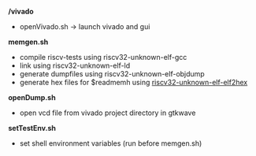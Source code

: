 __/vivado__
- openVivado.sh -> launch vivado and gui

__memgen.sh__
- compile riscv-tests using riscv32-unknown-elf-gcc
- link using riscv32-unknown-elf-ld
- generate dumpfiles using riscv32-unknown-elf-objdump
- generate hex files for $readmemh using [riscv32-unknown-elf-elf2hex](https://github.com/sifive/elf2hex)

__openDump.sh__
- open vcd file from vivado project directory in gtkwave

__setTestEnv.sh__
- set shell environment variables (run before memgen.sh)